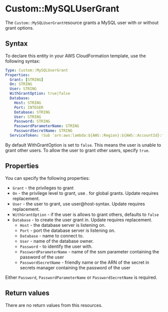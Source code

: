 # Custom::MySQLUserGrant
The `Custom::MySQLUserGrant`resource grants a MySQL user with or without grant options.


## Syntax
To declare this entity in your AWS CloudFormation template, use the following syntax:

```yaml
Type: Custom::MySQLUserGrant
Properties:
  Grant: [STRING]
  On: STRING
  User: STRING
  WithGrantOption: true|false
  Database:
    Host: STRING
    Port: INTEGER
    Database: STRING
    User: STRING
    Password: STRING
    PasswordParameterName: STRING
    PasswordSecretName: STRING
  ServiceToken: !Sub 'arn:aws:lambda:${AWS::Region}:${AWS::AccountId}:function:binxio-cfn-mysql-provider-vpc-${AppVPC}'
```

By default WithGrantOption is set to `false`. This means the user is unable to grant other users. To allow the user to grant other users, specify `true`.

## Properties
You can specify the following properties:

- `Grant` - the privileges to grant
- `On` - the privilege level to grant, use *.* for global grants. Update requires replacement.
- `User` - the user to grant, use user@host-syntax. Update requires replacement.
- `WithGrantOption` - if the user is allows to grant others, defaults to `false`
- `Database` - to create the user grant in. Update requires replacement.
    - `Host` - the database server is listening on.
    - `Port` - port the database server is listening on.
    - `Database` - name to connect to.
    - `User` - name of the database owner.
    - `Password` - to identify the user with. 
    - `PasswordParameterName` - name of the ssm parameter containing the password of the user
    - `PasswordSecretName` - friendly name or the ARN of the secret in secrets manager containing the password of the user

Either `Password`, `PasswordParameterName` or `PasswordSecretName` is required.

## Return values
There are no return values from this resources.

